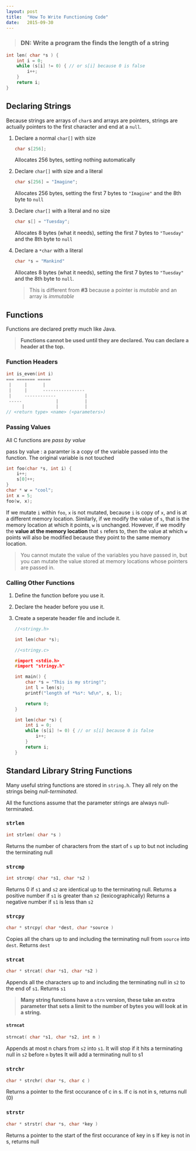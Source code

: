 ```yaml
---
layout: post
title:  "How To Write Functioning Code"
date:   2015-09-30
---
```

> ### DN: Write a program the finds the length of a string
>
```c
int len( char *s ) {
    int i = 0;
    while (s[i] != 0) { // or s[i] because 0 is false
        i++;
    }
    return i;
}
```

## Declaring Strings
Because strings are arrays of `char`s and arrays are pointers,
strings are actually pointers to the first character and end at a `null`.

1. Declare  a normal `char[]` with size

   ```c
   char s[256];
   ```
   Allocates 256 bytes, setting nothing automatically

2. Declare `char[]` with size and a literal

   ```c
   char s[256] = "Imagine";
   ```
   Allocates 256 bytes, setting the first 7 bytes to `"Imagine"`
   and the 8th byte to `null`

3. Declare `char[]` with a literal and no size

   ```c
   char s[] = "Tuesday";
   ```
   Allocates 8 bytes (what it needs), setting the first 7 bytes to `"Tuesday"`
   and the 8th byte to `null`

4. Declare a `*char` with a literal

   ```c
   char *s = "Mankind"
   ```
   Allocates 8 bytes (what it needs), setting the first 7 bytes to `"Tuesday"`
   and the 8th byte to `null`.

   > This is different from **#3** because a pointer is _mutable_
   and an array is _immutable_

## Functions
Functions are declared pretty much like Java.

> **Functions cannot be used until they are declared.
> You can declare a header at the top.**

### Function Headers

```c
int is_even(int i)
=== ======= =====
 |     |      |
 |     |      ----------------
 |     ------------           |
 -----             |          |
      |            |          |
// <return type> <name> (<parameters>)
```

### Passing Values

All C functions are _pass by value_


pass by value
: a paramter is a copy of the variable passed into the function.
The original variable is not touched

```c
int foo(char *s, int i) {
    i++;
    s[0]++;
}
char * w = "cool";
int x = 5;
foo(w, x);
```

If we mutate `i` within `foo`, `x` is not mutated,
because `i` is copy of `x`, and is at a different memory location.
Similarly, if we modify the value of `s`, that is the memory location
at which it points, `w` is unchanged. However, if we modify
the **value at the memory location** that `s` refers to,
then the value at which `w` points will also be modified
because they point to the same memory location.

> You cannot mutate the value of the variables you have passed in,
> but you can mutate the value stored at memory locations whose pointers
> are passed in.

### Calling Other Functions

1. Define the function before you use it.
2. Declare the header before you use it.
3. Create a seperate header file and include it.

   ```c
   //<stringy.h>

   int len(char *s);
   ```

   ```c
   //<stringy.c>

   #import <stdio.h>
   #import "stringy.h"

   int main() {
       char *s = "This is my string!";
       int l = len(s);
       printf("length of *%s*: %d\n", s, l);

       return 0;
   }

   int len(char *s) {
       int i = 0;
       while (s[i] != 0) { // or s[i] because 0 is false
           i++;
       }
       return i;
   }
   ```

## Standard Library String Functions
Many useful string functions are stored in `string.h`. They all rely on the strings being _null-terminated_.

All the functions assume that the parameter strings are always null-terminated.


### `strlen`

```c
int strlen( char *s )
```

Returns the number of characters from the start of `s` up to but not including the terminating null

### `strcmp`

```c
int strcmp( char *s1, char *s2 )
```

Returns 0 if `s1` and `s2` are identical up to the terminating null.
Returns a positive number if `s1` is greater than `s2` (lexicographically)
Returns a negative number if `s1` is less than `s2`

### `strcpy`

```c
char * strcpy( char *dest, char *source )
```

Copies all the chars up to and including the terminating null from `source` into `dest`.
Returns `dest`

### `strcat`

```c
char * strcat( char *s1, char *s2 )
```

Appends all the characters up to and including the terminating null in `s2` to the end of `s1`.
Returns `s1`

> **Many string functions have a `strn` version, these take an extra parameter
> that sets a limit to the number of bytes you will look at in a string.**

#### `strncat`

```c
strncat( char *s1, char *s2, int n )
```

Appends at most n chars from `s2` into `s1`.
It will stop if it hits a terminating null in `s2` before `n` bytes
It will add a terminating null to s1

### `strchr`

```c
char * strchr( char *s, char c )
```

Returns a pointer to the first occurance of c in s.
If c is not in s, returns null (0)

### `strstr`

```c
char * strstr( char *s, char *key )
```

Returns a pointer to the start of the first occurance of key in s
If key is not in s, returns null
